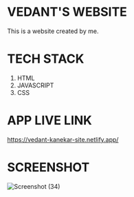 # VEDANT'S WEBSITE
This is a website created by me.

# TECH STACK
1) HTML
2) JAVASCRIPT
3) CSS

# APP LIVE LINK
https://vedant-kanekar-site.netlify.app/

# SCREENSHOT
![Screenshot (34)](https://user-images.githubusercontent.com/111733870/195633458-b6fae9fa-e772-499d-8fc4-4db5d8e3828c.png)
